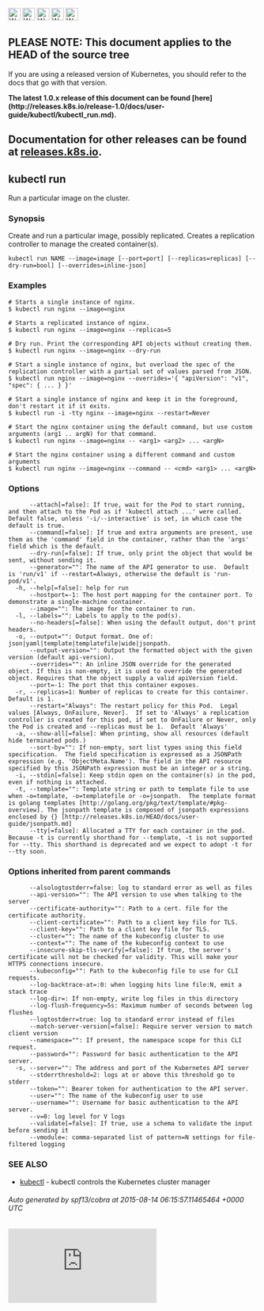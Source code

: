 <!-- BEGIN MUNGE: UNVERSIONED_WARNING -->

<!-- BEGIN STRIP_FOR_RELEASE -->

<img src="http://kubernetes.io/img/warning.png" alt="WARNING"
     width="25" height="25">
<img src="http://kubernetes.io/img/warning.png" alt="WARNING"
     width="25" height="25">
<img src="http://kubernetes.io/img/warning.png" alt="WARNING"
     width="25" height="25">
<img src="http://kubernetes.io/img/warning.png" alt="WARNING"
     width="25" height="25">
<img src="http://kubernetes.io/img/warning.png" alt="WARNING"
     width="25" height="25">

<h2>PLEASE NOTE: This document applies to the HEAD of the source tree</h2>

If you are using a released version of Kubernetes, you should
refer to the docs that go with that version.

<strong>
The latest 1.0.x release of this document can be found
[here](http://releases.k8s.io/release-1.0/docs/user-guide/kubectl/kubectl_run.md).

Documentation for other releases can be found at
[releases.k8s.io](http://releases.k8s.io).
</strong>
--

<!-- END STRIP_FOR_RELEASE -->

<!-- END MUNGE: UNVERSIONED_WARNING -->

## kubectl run

Run a particular image on the cluster.

### Synopsis


Create and run a particular image, possibly replicated.
Creates a replication controller to manage the created container(s).

```
kubectl run NAME --image=image [--port=port] [--replicas=replicas] [--dry-run=bool] [--overrides=inline-json]
```

### Examples

```
# Starts a single instance of nginx.
$ kubectl run nginx --image=nginx

# Starts a replicated instance of nginx.
$ kubectl run nginx --image=nginx --replicas=5

# Dry run. Print the corresponding API objects without creating them.
$ kubectl run nginx --image=nginx --dry-run

# Start a single instance of nginx, but overload the spec of the replication controller with a partial set of values parsed from JSON.
$ kubectl run nginx --image=nginx --overrides='{ "apiVersion": "v1", "spec": { ... } }'

# Start a single instance of nginx and keep it in the foreground, don't restart it if it exits.
$ kubectl run -i -tty nginx --image=nginx --restart=Never

# Start the nginx container using the default command, but use custom arguments (arg1 .. argN) for that command.
$ kubectl run nginx --image=nginx -- <arg1> <arg2> ... <argN>

# Start the nginx container using a different command and custom arguments
$ kubectl run nginx --image=nginx --command -- <cmd> <arg1> ... <argN>
```

### Options

```
      --attach[=false]: If true, wait for the Pod to start running, and then attach to the Pod as if 'kubectl attach ...' were called.  Default false, unless '-i/--interactive' is set, in which case the default is true.
      --command[=false]: If true and extra arguments are present, use them as the 'command' field in the container, rather than the 'args' field which is the default.
      --dry-run[=false]: If true, only print the object that would be sent, without sending it.
      --generator="": The name of the API generator to use.  Default is 'run/v1' if --restart=Always, otherwise the default is 'run-pod/v1'.
  -h, --help[=false]: help for run
      --hostport=-1: The host port mapping for the container port. To demonstrate a single-machine container.
      --image="": The image for the container to run.
  -l, --labels="": Labels to apply to the pod(s).
      --no-headers[=false]: When using the default output, don't print headers.
  -o, --output="": Output format. One of: json|yaml|template|templatefile|wide|jsonpath.
      --output-version="": Output the formatted object with the given version (default api-version).
      --overrides="": An inline JSON override for the generated object. If this is non-empty, it is used to override the generated object. Requires that the object supply a valid apiVersion field.
      --port=-1: The port that this container exposes.
  -r, --replicas=1: Number of replicas to create for this container. Default is 1.
      --restart="Always": The restart policy for this Pod.  Legal values [Always, OnFailure, Never].  If set to 'Always' a replication controller is created for this pod, if set to OnFailure or Never, only the Pod is created and --replicas must be 1.  Default 'Always'
  -a, --show-all[=false]: When printing, show all resources (default hide terminated pods.)
      --sort-by="": If non-empty, sort list types using this field specification.  The field specification is expressed as a JSONPath expression (e.g. 'ObjectMeta.Name'). The field in the API resource specified by this JSONPath expression must be an integer or a string.
  -i, --stdin[=false]: Keep stdin open on the container(s) in the pod, even if nothing is attached.
  -t, --template="": Template string or path to template file to use when -o=template, -o=templatefile or -o=jsonpath.  The template format is golang templates [http://golang.org/pkg/text/template/#pkg-overview]. The jsonpath template is composed of jsonpath expressions enclosed by {} [http://releases.k8s.io/HEAD/docs/user-guide/jsonpath.md]
      --tty[=false]: Allocated a TTY for each container in the pod.  Because -t is currently shorthand for --template, -t is not supported for --tty. This shorthand is deprecated and we expect to adopt -t for --tty soon.
```

### Options inherited from parent commands

```
      --alsologtostderr=false: log to standard error as well as files
      --api-version="": The API version to use when talking to the server
      --certificate-authority="": Path to a cert. file for the certificate authority.
      --client-certificate="": Path to a client key file for TLS.
      --client-key="": Path to a client key file for TLS.
      --cluster="": The name of the kubeconfig cluster to use
      --context="": The name of the kubeconfig context to use
      --insecure-skip-tls-verify[=false]: If true, the server's certificate will not be checked for validity. This will make your HTTPS connections insecure.
      --kubeconfig="": Path to the kubeconfig file to use for CLI requests.
      --log-backtrace-at=:0: when logging hits line file:N, emit a stack trace
      --log-dir=: If non-empty, write log files in this directory
      --log-flush-frequency=5s: Maximum number of seconds between log flushes
      --logtostderr=true: log to standard error instead of files
      --match-server-version[=false]: Require server version to match client version
      --namespace="": If present, the namespace scope for this CLI request.
      --password="": Password for basic authentication to the API server.
  -s, --server="": The address and port of the Kubernetes API server
      --stderrthreshold=2: logs at or above this threshold go to stderr
      --token="": Bearer token for authentication to the API server.
      --user="": The name of the kubeconfig user to use
      --username="": Username for basic authentication to the API server.
      --v=0: log level for V logs
      --validate[=false]: If true, use a schema to validate the input before sending it
      --vmodule=: comma-separated list of pattern=N settings for file-filtered logging
```

### SEE ALSO

* [kubectl](kubectl.md)	 - kubectl controls the Kubernetes cluster manager

###### Auto generated by spf13/cobra at 2015-08-14 06:15:57.11465464 +0000 UTC

<!-- BEGIN MUNGE: GENERATED_ANALYTICS -->
[![Analytics](https://kubernetes-site.appspot.com/UA-36037335-10/GitHub/docs/user-guide/kubectl/kubectl_run.md?pixel)]()
<!-- END MUNGE: GENERATED_ANALYTICS -->
